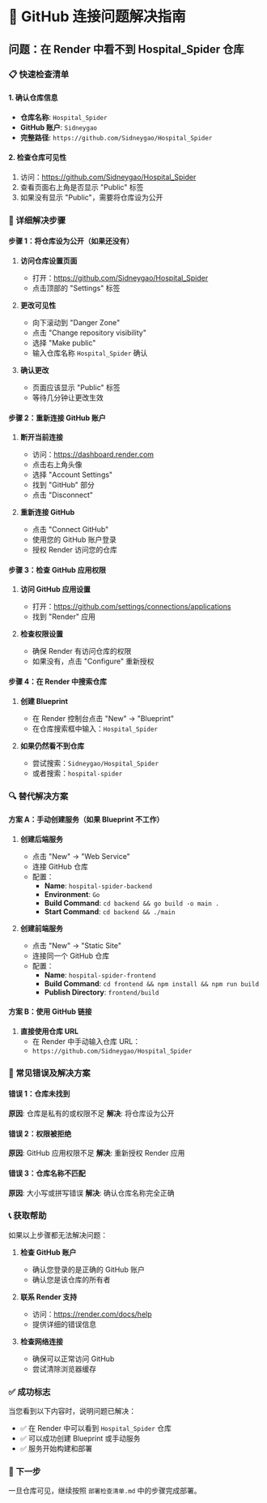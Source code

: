 # 🔧 GitHub 连接问题解决指南

## 问题：在 Render 中看不到 Hospital_Spider 仓库

### 📋 快速检查清单

#### 1. 确认仓库信息
- **仓库名称**: `Hospital_Spider`
- **GitHub 账户**: `Sidneygao`
- **完整路径**: `https://github.com/Sidneygao/Hospital_Spider`

#### 2. 检查仓库可见性
1. 访问：https://github.com/Sidneygao/Hospital_Spider
2. 查看页面右上角是否显示 "Public" 标签
3. 如果没有显示 "Public"，需要将仓库设为公开

### 🚀 详细解决步骤

#### 步骤 1：将仓库设为公开（如果还没有）

1. **访问仓库设置页面**
   - 打开：https://github.com/Sidneygao/Hospital_Spider
   - 点击顶部的 "Settings" 标签

2. **更改可见性**
   - 向下滚动到 "Danger Zone"
   - 点击 "Change repository visibility"
   - 选择 "Make public"
   - 输入仓库名称 `Hospital_Spider` 确认

3. **确认更改**
   - 页面应该显示 "Public" 标签
   - 等待几分钟让更改生效

#### 步骤 2：重新连接 GitHub 账户

1. **断开当前连接**
   - 访问：https://dashboard.render.com
   - 点击右上角头像
   - 选择 "Account Settings"
   - 找到 "GitHub" 部分
   - 点击 "Disconnect"

2. **重新连接 GitHub**
   - 点击 "Connect GitHub"
   - 使用您的 GitHub 账户登录
   - 授权 Render 访问您的仓库

#### 步骤 3：检查 GitHub 应用权限

1. **访问 GitHub 应用设置**
   - 打开：https://github.com/settings/connections/applications
   - 找到 "Render" 应用

2. **检查权限设置**
   - 确保 Render 有访问仓库的权限
   - 如果没有，点击 "Configure" 重新授权

#### 步骤 4：在 Render 中搜索仓库

1. **创建 Blueprint**
   - 在 Render 控制台点击 "New" → "Blueprint"
   - 在仓库搜索框中输入：`Hospital_Spider`

2. **如果仍然看不到仓库**
   - 尝试搜索：`Sidneygao/Hospital_Spider`
   - 或者搜索：`hospital-spider`

### 🔍 替代解决方案

#### 方案 A：手动创建服务（如果 Blueprint 不工作）

1. **创建后端服务**
   - 点击 "New" → "Web Service"
   - 连接 GitHub 仓库
   - 配置：
     - **Name**: `hospital-spider-backend`
     - **Environment**: `Go`
     - **Build Command**: `cd backend && go build -o main .`
     - **Start Command**: `cd backend && ./main`

2. **创建前端服务**
   - 点击 "New" → "Static Site"
   - 连接同一个 GitHub 仓库
   - 配置：
     - **Name**: `hospital-spider-frontend`
     - **Build Command**: `cd frontend && npm install && npm run build`
     - **Publish Directory**: `frontend/build`

#### 方案 B：使用 GitHub 链接

1. **直接使用仓库 URL**
   - 在 Render 中手动输入仓库 URL：
   - `https://github.com/Sidneygao/Hospital_Spider`

### 🐛 常见错误及解决方案

#### 错误 1：仓库未找到
**原因**: 仓库是私有的或权限不足
**解决**: 将仓库设为公开

#### 错误 2：权限被拒绝
**原因**: GitHub 应用权限不足
**解决**: 重新授权 Render 应用

#### 错误 3：仓库名称不匹配
**原因**: 大小写或拼写错误
**解决**: 确认仓库名称完全正确

### 📞 获取帮助

如果以上步骤都无法解决问题：

1. **检查 GitHub 账户**
   - 确认您登录的是正确的 GitHub 账户
   - 确认您是该仓库的所有者

2. **联系 Render 支持**
   - 访问：https://render.com/docs/help
   - 提供详细的错误信息

3. **检查网络连接**
   - 确保可以正常访问 GitHub
   - 尝试清除浏览器缓存

### ✅ 成功标志

当您看到以下内容时，说明问题已解决：

- ✅ 在 Render 中可以看到 `Hospital_Spider` 仓库
- ✅ 可以成功创建 Blueprint 或手动服务
- ✅ 服务开始构建和部署

### 🎯 下一步

一旦仓库可见，继续按照 `部署检查清单.md` 中的步骤完成部署。 
